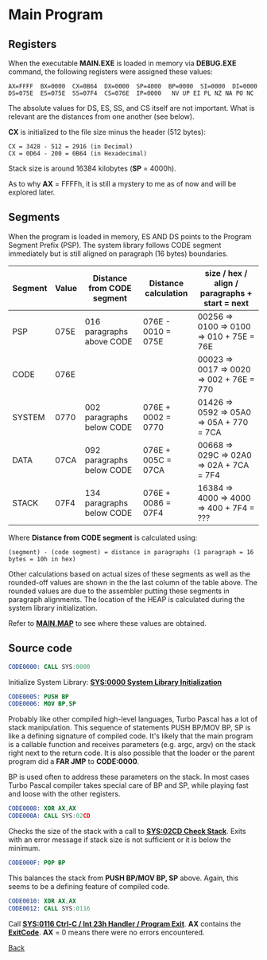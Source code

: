 # Main Program

## Registers

When the executable **MAIN.EXE** is loaded in memory via **DEBUG.EXE** command, the following registers were assigned these values:

```
AX=FFFF  BX=0000  CX=0B64  DX=0000  SP=4000  BP=0000  SI=0000  DI=0000
DS=075E  ES=075E  SS=07F4  CS=076E  IP=0000   NV UP EI PL NZ NA PO NC
```

The absolute values for DS, ES, SS, and CS itself are not important. What is relevant are the distances from one another (see below).

**CX** is initialized to the file size minus the header (512 bytes):

```
CX = 3428 - 512 = 2916 (in Decimal)
CX = 0D64 - 200 = 0B64 (in Hexadecimal)
```

Stack size is around 16384 kilobytes (**SP** = 4000h).

As to why **AX** = FFFFh, it is still a mystery to me as of now and will be explored later.

## Segments

When the program is loaded in memory, ES AND DS points to the Program Segment Prefix (PSP). The system library follows CODE segment immediately but is still aligned on paragraph (16 bytes) boundaries.

|Segment|Value|Distance from CODE segment|Distance calculation |size / hex / align / paragraphs + start = next|
|-------|-----|--------------------------|---------------------|----------------------------------------------|
|PSP    | 075E| 016 paragraphs above CODE|076E - 0010 = 075E   | 00256 => 0100 => 0100 => 010 + 75E = 76E     |
|CODE   | 076E|                          |                     | 00023 => 0017 => 0020 => 002 + 76E = 770     | 
|SYSTEM | 0770| 002 paragraphs below CODE|076E + 0002 = 0770   | 01426 => 0592 => 05A0 => 05A + 770 = 7CA     |
|DATA   | 07CA| 092 paragraphs below CODE|076E + 005C = 07CA   | 00668 => 029C => 02A0 => 02A + 7CA = 7F4     |
|STACK  | 07F4| 134 paragraphs below CODE|076E + 0086 = 07F4   | 16384 => 4000 => 4000 => 400 + 7F4 = ???     |

Where **Distance from CODE segment** is calculated using:

```
(segment) - (code segment) = distance in paragraphs (1 paragraph = 16 bytes = 10h in hex)
```

Other calculations based on actual sizes of these segments as well as the rounded-off values are shown in the the last column of the table above. The rounded values are due to the assembler putting these segments in paragraph alignments. The location of the HEAP is calculated during the system library initialization.

Refer to **[MAIN.MAP](MAIN-MAP.md)** to see where these values are obtained.

## Source code

```nasm
CODE0000: CALL SYS:0000
```

Initialize System Library: **[SYS:0000 System Library Initialization](0000-INIT.md)**

```nasm
CODE0005: PUSH BP
CODE0006: MOV BP,SP
```

Probably like other compiled high-level languages, Turbo Pascal has a lot of stack manipulation. This sequence of statements PUSH BP/MOV BP, SP is like a defining signature of compiled code. It's likely that the main program is a callable function and receives parameters (e.g. argc, argv) on the stack right next to the return code. It is also possible that the loader or the parent program did a **FAR JMP** to **CODE:0000**. 

BP is used often to address these parameters on the stack. In most cases Turbo Pascal compiler takes special care of BP and SP, while playing fast and loose with the other registers.

```nasm
CODE0008: XOR AX,AX
CODE000A: CALL SYS:02CD
```

Checks the size of the stack with a call to **[SYS:02CD Check Stack](02CD-CHECK-STACK.md)**. Exits with an error message if stack size is not sufficient or it is below the minimum.

```nasm
CODE000F: POP BP
```

This balances the stack from **PUSH BP/MOV BP, SP** above. Again, this seems to be a defining feature of compiled code.

```nasm
CODE0010: XOR AX,AX
CODE0012: CALL SYS:0116
```

Call **[SYS:0116 Ctrl-C / Int 23h Handler / Program Exit](0113-CTRL-C-HANDLER.md)**. **AX** contains the **[ExitCode](DATA.md)**. **AX** = 0 means there were no errors encountered.

[Back](../README.md)